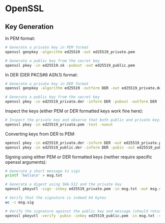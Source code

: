 # OpenSSL

## Key Generation

In PEM format:

```bash
# Generate a private key in PEM format
openssl genpkey -algorithm ed25519 -out ed25519_private.pem

# Generate a public key from the secret key
openssl pkey -in ed25519.sk -pubout -out ed25519_public.pem
```

In DER (DER PKCS#8 ASN.1) format:

```bash
# Generate a private key in DER format
openssl genpkey -algorithm ed25519 -outform DER -out ed25519_private.der

# Generate a public key from the secret key
openssl pkey -in ed25519_private.der -inform DER -pubout -outform DER -out ed25519_public.der
```

Inspect the keys (either PEM or DER formatted keys work fine here):

```bash
# Inspect the private key and observe that both public and private keys are 32 bytes
openssl pkey -in ed25519_private.pem -text -noout
```

Converting keys from DER to PEM:

```bash
openssl pkey -in ed25519_private.der -inform DER -out ed25519_private.pem -outform PEM
openssl pkey -in ed25519_public.der -inform DER -pubin -out ed25519_public.pem -outform PEM
```

Signing using either PEM or DER formatted keys (neither require specific openssl arguments):

```bash
# Generate a short message to sign
printf 'hello\n' > msg.txt

# Generate a digest using SHA-512 and the private key
openssl pkeyutl -sign -inkey ed25519_private.pem -in msg.txt -out msg.sig

# Verify that the signature is indeed 64 bytes
wc -c msg.sig

# Verify the signature against the public key and message (should return "Signature Verified Successfully")
openssl pkeyutl -verify -pubin -inkey ed25519_public.pem -in msg.txt -sigfile msg.sig
```
